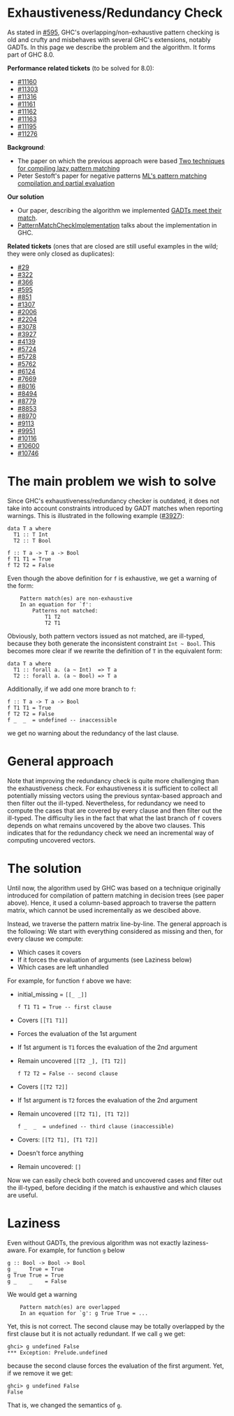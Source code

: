 # Exhaustiveness/Redundancy Check


As stated in [\#595](https://gitlab.haskell.org//ghc/ghc/issues/595), GHC's overlapping/non-exhaustive pattern checking is old and
crufty and misbehaves with several GHC's extensions, notably GADTs. In this page
we describe the problem and the algorithm.  It forms part of GHC 8.0.

**Performance related tickets** (to be solved for 8.0):

- [\#11160](https://gitlab.haskell.org//ghc/ghc/issues/11160)
- [\#11303](https://gitlab.haskell.org//ghc/ghc/issues/11303)
- [\#11316](https://gitlab.haskell.org//ghc/ghc/issues/11316)
- [\#11161](https://gitlab.haskell.org//ghc/ghc/issues/11161)
- [\#11162](https://gitlab.haskell.org//ghc/ghc/issues/11162)
- [\#11163](https://gitlab.haskell.org//ghc/ghc/issues/11163)
- [\#11195](https://gitlab.haskell.org//ghc/ghc/issues/11195)
- [\#11276](https://gitlab.haskell.org//ghc/ghc/issues/11276)

**Background**:

- The paper on which the previous approach were based [ Two techniques for compiling lazy pattern matching](http://moscova.inria.fr/~maranget/papers/lazy-pats-derniere.ps.gz)
- Peter Sestoft's paper for negative patterns [ ML's pattern matching compilation and partial evaluation](http://lambda.csail.mit.edu/~chet/papers/others/s/sestoft/sestoft96ml.pdf)

**Our solution**

- Our paper, describing the algorithm we implemented [ GADTs meet their match](http://people.cs.kuleuven.be/~george.karachalias/papers/p424-karachalias.pdf).
- [PatternMatchCheckImplementation](pattern-match-check-implementation) talks about the implementation in GHC.

**Related tickets** (ones that are closed are still useful examples in the wild; they were only closed as duplicates):

- [\#29](https://gitlab.haskell.org//ghc/ghc/issues/29)
- [\#322](https://gitlab.haskell.org//ghc/ghc/issues/322)
- [\#366](https://gitlab.haskell.org//ghc/ghc/issues/366)
- [\#595](https://gitlab.haskell.org//ghc/ghc/issues/595)
- [\#851](https://gitlab.haskell.org//ghc/ghc/issues/851)
- [\#1307](https://gitlab.haskell.org//ghc/ghc/issues/1307)
- [\#2006](https://gitlab.haskell.org//ghc/ghc/issues/2006)
- [\#2204](https://gitlab.haskell.org//ghc/ghc/issues/2204)
- [\#3078](https://gitlab.haskell.org//ghc/ghc/issues/3078)
- [\#3927](https://gitlab.haskell.org//ghc/ghc/issues/3927)
- [\#4139](https://gitlab.haskell.org//ghc/ghc/issues/4139)
- [\#5724](https://gitlab.haskell.org//ghc/ghc/issues/5724)
- [\#5728](https://gitlab.haskell.org//ghc/ghc/issues/5728)
- [\#5762](https://gitlab.haskell.org//ghc/ghc/issues/5762)
- [\#6124](https://gitlab.haskell.org//ghc/ghc/issues/6124)
- [\#7669](https://gitlab.haskell.org//ghc/ghc/issues/7669)
- [\#8016](https://gitlab.haskell.org//ghc/ghc/issues/8016)
- [\#8494](https://gitlab.haskell.org//ghc/ghc/issues/8494)
- [\#8779](https://gitlab.haskell.org//ghc/ghc/issues/8779)
- [\#8853](https://gitlab.haskell.org//ghc/ghc/issues/8853)
- [\#8970](https://gitlab.haskell.org//ghc/ghc/issues/8970)
- [\#9113](https://gitlab.haskell.org//ghc/ghc/issues/9113)
- [\#9951](https://gitlab.haskell.org//ghc/ghc/issues/9951)
- [\#10116](https://gitlab.haskell.org//ghc/ghc/issues/10116)
- [\#10600](https://gitlab.haskell.org//ghc/ghc/issues/10600)
- [\#10746](https://gitlab.haskell.org//ghc/ghc/issues/10746)

# The main problem we wish to solve


Since GHC's exhaustiveness/redundancy checker is outdated, it does not take into
account constraints introduced by GADT matches when reporting warnings. This is
illustrated in the following example ([\#3927](https://gitlab.haskell.org//ghc/ghc/issues/3927)):

```wiki
data T a where
  T1 :: T Int
  T2 :: T Bool

f :: T a -> T a -> Bool
f T1 T1 = True
f T2 T2 = False
```


Even though the above definition for `f` is exhaustive, we get a warning of the
form:

```wiki
    Pattern match(es) are non-exhaustive
    In an equation for `f':
        Patterns not matched:
            T1 T2
            T2 T1
```


Obviously, both pattern vectors issued as not matched, are ill-typed, because
they both generate the inconsistent constraint `Int ~ Bool`. This becomes more
clear if we rewrite the definition of `T` in the equivalent form:

```wiki
data T a where
  T1 :: forall a. (a ~ Int)  => T a
  T2 :: forall a. (a ~ Bool) => T a
```


Additionally, if we add one more branch to `f`:

```wiki
f :: T a -> T a -> Bool
f T1 T1 = True
f T2 T2 = False
f _  _  = undefined -- inaccessible
```


we get no warning about the redundancy of the last clause.

# General approach


Note that improving the redundancy check is quite more challenging than the
exhaustiveness check. For exhaustiveness it is sufficient to collect all potentially
missing vectors using the previous syntax-based approach and then filter out the
ill-typed. Nevertheless, for redundancy we need to compute the cases that are
covered by every clause and then filter out the ill-typed. The difficulty lies in
the fact that what the last branch of `f` covers depends on what remains uncovered
by the above two clauses. This indicates that for the redundancy check we need an
incremental way of computing uncovered vectors.

# The solution


Until now, the algorithm used by GHC was based on a technique originally introduced
for compilation of pattern matching in decision trees (see paper above). Hence, it
used a column-based approach to traverse the pattern matrix, which cannot be used
incrementally as we descibed above.


Instead, we traverse the pattern matrix line-by-line. The general approach is the
following: We start with everything considered as missing and then, for every clause
we compute:

- Which cases it covers
- If it forces the evaluation of arguments (see Laziness below)
- Which cases are left unhandled


For example, for function `f` above we have:

- initial_missing = `[[_ _]]`

  ```wiki
  f T1 T1 = True -- first clause
  ```
- Covers `[[T1 T1]]`
- Forces the evaluation of the 1st argument
- If 1st argument is `T1` forces the evaluation of the 2nd argument
- Remain uncovered `[[T2 _], [T1 T2]]`

  ```wiki
  f T2 T2 = False -- second clause
  ```
- Covers `[[T2 T2]]`
- If 1st argument is `T2` forces the evaluation of the 2nd argument
- Remain uncovered `[[T2 T1], [T1 T2]]`

  ```wiki
  f _  _  = undefined -- third clause (inaccessible)
  ```
- Covers: `[[T2 T1], [T1 T2]]`
- Doesn't force anything
- Remain uncovered: `[]`


Now we can easily check both covered and uncovered cases and filter out the
ill-typed, before deciding if the match is exhaustive and which clauses are
useful.

# Laziness


Even without GADTs, the previous algorithm was not exactly laziness-aware. For
example, for function `g` below

```wiki
g :: Bool -> Bool -> Bool
g _    True = True
g True True = True
g _    _    = False
```


We would get a warning

```wiki
    Pattern match(es) are overlapped
    In an equation for `g': g True True = ...
```


Yet, this is not correct. The second clause may be totally overlapped by the
first clause but it is not actually redundant. If we call `g` we get:

```wiki
ghci> g undefined False
*** Exception: Prelude.undefined
```


because the second clause forces the evaluation of the first argument. Yet, if
we remove it we get:

```wiki
ghci> g undefined False
False
```


That is, we changed the semantics of `g`.
